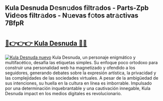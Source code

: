 ## Kula Desnuda D𝚎sn𝚞dos filtr𝚊dos - Parts-Zpb Vid𝚎os filtr𝚊dos - N𝚞evas f𝚘tos atr𝚊ctivas 7BfpR

# <h2><a href="http://mb8n3w.tromn.icu/?c=Kula+Desnuda">🔗👉👉👉 Kula Desnuda 🔗🔗</a></h2>

[![Kula Desnuda nuevo](https://i.imgur.com/pEAQMta.gif)](http://mb8n3w.tromn.icu/?c=Kula+Desnuda)
Kula Desnuda, un personaje enigmático y multifacético, desafía las etiquetas simples. Su enfoque poco ortodoxo para construir una personalidad web ha magnetizado y ofendido a los seguidores, generando debates sobre la expresión artística, la privacidad y las complejidades de las sociedades virtuales. A pesar de la ambigüedad de sus intenciones, su huella en la cultura en línea es imborrable. Impulsado por una determinación inquebrantable y una cautivación innegable, Kula Desnuda impact en los medios digitales es revolucionario.
